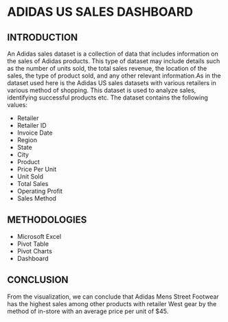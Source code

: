 # ADIDAS US SALES DASHBOARD

## INTRODUCTION

  An Adidas sales dataset is a collection of data that includes information on the sales of Adidas products. This type of dataset may include details such as the number of units sold, the total sales revenue, the location of the sales, the type of product sold, and any other relevant information.As in the dataset used here is the Adidas US sales datasets with various retailers in various method of shopping. This dataset is used to analyze sales, identifying successful products etc. The dataset contains the following values:
- Retailer
- Retailer ID
- Invoice Date
- Region
- State
- City
- Product
- Price Per Unit
- Unit Sold
- Total Sales
- Operating Profit
- Sales Method

## METHODOLOGIES

- Microsoft Excel
- Pivot Table
- Pivot Charts
- Dashboard


## CONCLUSION

  From the visualization, we can conclude that Adidas Mens Street Footwear has the highest sales among other products with retailer West gear by the method of in-store with an average price per unit of $45.
    
    
  
  
